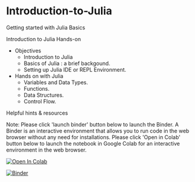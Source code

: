 # Introduction-to-Julia
Getting started with Julia Basics

Introduction to Julia
Hands-on

* Objectives
  * Introduction to Julia
  * Basics of Julia : a brief backgound.
  * Setting up Julia IDE or REPL Environment.
* Hands on with Julia
  * Variables and Data Types.
  * Functions.
  * Data Structures.
  * Control Flow.

Helpful hints & resources

Note: Please click 'launch binder' button below to launch the Binder. A Binder is an interactive environment that allows you to run code in the web browser without any need for installations.
Please click 'Open in Colab' button below to launch the notebook in Google Colab for an interactive environment in the web browser.

[![Open In Colab](https://camo.githubusercontent.com/bc42a472510950b1397b0fd90298113b46086fa0986d3b395b5d0d8f01d19e83/68747470733a2f2f62616467656e2e6e65742f62616467652f4c61756e63682f6f6e253230476f6f676c65253230436f6c61622f626c75653f69636f6e3d7465726d696e616c)](https://colab.research.google.com/github/CEASLIBRARY/Introduction-to-Julia/blob/main/Julia.ipynb)

[![Binder](https://mybinder.org/badge_logo.svg)](https://mybinder.org/v2/gh/CEASLIBRARY/Introduction-to-Julia/main?labpath=Julia.ipynb)
